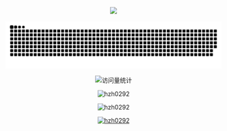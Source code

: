<div align="center">
  <img src="https://cdn.jsdelivr.net/gh/hzh0292/hzh0292/img/coding.gif" /><br>
  
![暗色](https://raw.githubusercontent.com/hzh0292/hzh0292/output/github-contribution-grid-snake-dark.svg)

<div align="center">
  <img src="https://komarev.com/ghpvc/?username=hzh0292&label=Views&color=0e75b6&style=flat" alt="访问量统计" />
</div>

<p align="center"><img src="https://github-readme-stats.vercel.app/api?username=hzh0292&show_icons=true&locale=en" alt="hzh0292" /></p>

<p align="center"><img src="https://github-readme-streak-stats.herokuapp.com/?user=hzh0292&" alt="hzh0292" /></p>

<p align="center"> <a href="https://github.com/ryo-ma/github-profile-trophy"><img src="https://github-profile-trophy.vercel.app/?username=hzh0292&&row=1&column=7&margin-w=5&margin-h=5&no-bg=false&no-frame=true&title=Stars,Followers,MultiLanguage,Commits,Issues,PullRequest,Repositories" alt="hzh0292" /></a> </p>
